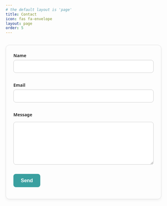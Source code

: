 ```yaml
---
# the default layout is 'page'
title: Contact
icon: fas fa-envelope
layout: page
order: 5
---
```


<style>
    .contact-form {
  max-width: 500px;
  margin: 2rem auto;
  padding: 1.5rem;
  background: #fdfdfd;
  border: 1px solid #e0e0e0;
  border-radius: 12px;
  box-shadow: 0 4px 8px rgba(0,0,0,0.05);
  font-family: system-ui, sans-serif;
}

.contact-form label {
  display: block;
  margin-bottom: 0.3rem;
  font-weight: 600;
  color: #333;
}

.contact-form input,
.contact-form textarea {
  width: 100%;
  padding: 0.7rem;
  margin-bottom: 1rem;
  border: 1px solid #ccc;
  border-radius: 8px;
  font-size: 1rem;
  box-sizing: border-box;
}

.contact-form input:focus,
.contact-form textarea:focus {
  outline: none;
  border-color: #3aa0a0; /* coastal teal accent */
  box-shadow: 0 0 0 3px rgba(58,160,160,0.2);
}

.contact-form button {
  display: inline-block;
  background: #3aa0a0; /* coastal teal accent */
  color: white;
  font-size: 1rem;
  font-weight: 600;
  padding: 0.8rem 1.5rem;
  border: none;
  border-radius: 8px;
  cursor: pointer;
  transition: background 0.2s ease-in-out;
}

.contact-form button:hover {
  background: #317c7c;
}
</style>

<form class="contact-form" action="https://formsubmit.co/admin@schh-commons.org" method="POST">
  <label for="name">Name</label>
  <input id="name" type="text" name="name" required>

  <label for="email">Email</label>
  <input id="email" type="email" name="email" required>

  <label for="message">Message</label>
  <textarea id="message" name="message" rows="6" required></textarea>

  <!-- hidden options -->
  <input type="hidden" name="_subject" value="Website contact form">
  <input type="hidden" name="_next" value="https://www.schh-commons.org/thanks/">
  <input type="text" name="_honey" style="display:none">
  <input type="hidden" name="_captcha" value="false">

  <button type="submit">Send</button>
</form>